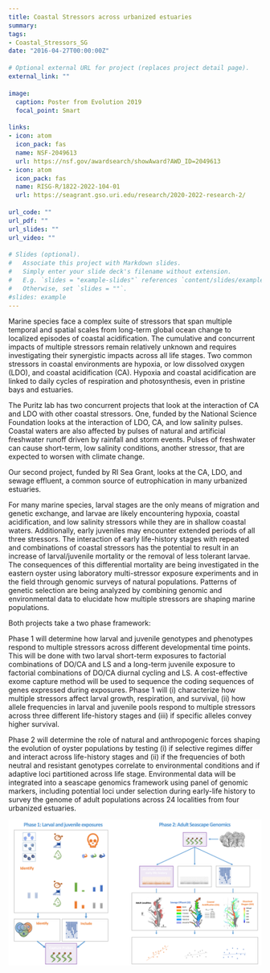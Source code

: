 ```yaml
---
title: Coastal Stressors across urbanized estuaries
summary: 
tags:
- Coastal_Stressors_SG
date: "2016-04-27T00:00:00Z"

# Optional external URL for project (replaces project detail page).
external_link: ""

image: 
  caption: Poster from Evolution 2019
  focal_point: Smart

links:
- icon: atom
  icon_pack: fas
  name: NSF-2049613
  url: https://nsf.gov/awardsearch/showAward?AWD_ID=2049613
- icon: atom
  icon_pack: fas
  name: RISG-R/1822-2022-104-01
  url: https://seagrant.gso.uri.edu/research/2020-2022-research-2/  

url_code: ""
url_pdf: ""
url_slides: ""
url_video: ""

# Slides (optional).
#   Associate this project with Markdown slides.
#   Simply enter your slide deck's filename without extension.
#   E.g. `slides = "example-slides"` references `content/slides/example-slides.md`.
#   Otherwise, set `slides = ""`.
#slides: example
---
```

Marine species face a complex suite of stressors that span multiple temporal and spatial scales from long-term global ocean change to localized episodes of coastal acidification. The cumulative and concurrent impacts of multiple stressors remain relatively unknown and requires investigating their synergistic impacts across all life stages. Two common stressors in coastal environments are hypoxia, or low dissolved oxygen (LDO), and coastal acidification (CA). Hypoxia and coastal acidification are linked to daily cycles of respiration and photosynthesis, even in pristine bays and estuaries. 

The Puritz lab has two concurrent projects that look at the interaction of CA and LDO with other coastal stressors.  One, funded by the National Science Foundation looks at the interaction of LDO, CA, and low salinity pulses.  Coastal waters are also affected by pulses of natural and artificial freshwater runoff driven by rainfall and storm events. Pulses of freshwater can cause short-term, low salinity conditions, another stressor, that are expected to worsen with climate change. 

Our second project, funded by RI Sea Grant, looks at the CA, LDO, and sewage effluent, a common source of eutrophication in many urbanized estuaries.  

For many marine species, larval stages are the only means of migration and genetic exchange, and larvae are likely encountering hypoxia, coastal acidification, and low salinity stressors while they are in shallow coastal waters. Additionally, early juveniles may encounter extended periods of all three stressors. The interaction of early life-history stages with repeated and combinations of coastal stressors has the potential to result in an increase of larval/juvenile mortality or the removal of less tolerant larvae. The consequences of this differential mortality are being investigated in the eastern oyster using laboratory multi-stressor exposure experiments and in the field through genomic surveys of natural populations. Patterns of genetic selection are being analyzed by combining genomic and environmental data to elucidate how multiple stressors are shaping marine populations.

Both projects take a two phase framework:

Phase 1 will determine how larval and juvenile genotypes and phenotypes respond to multiple stressors across different developmental time points. This will be done with two larval short-term exposures to factorial combinations of DO/CA and LS and a long-term juvenile exposure to factorial combinations of DO/CA diurnal cycling and LS.  A cost-effective exome capture method will be used to sequence the coding sequences of genes expressed during exposures. Phase 1 will (i) characterize how multiple stressors affect larval growth, respiration, and survival, (ii) how allele frequencies in larval and juvenile pools respond to multiple stressors across three different life-history stages and (iii) if specific alleles convey higher survival. 

Phase 2 will determine the role of natural and anthropogenic forces shaping the evolution of oyster populations by testing (i) if selective regimes differ and interact across life-history stages and (ii) if the frequencies of both neutral and resistant genotypes correlate to environmental conditions and if adaptive loci partitioned across life stage. Environmental data will be integrated into a seascape genomics framework using panel of genomic markers, including potential loci under selection during early-life history to survey the genome of adult populations across 24 localities from four urbanized estuaries.  

![](Full.png)
